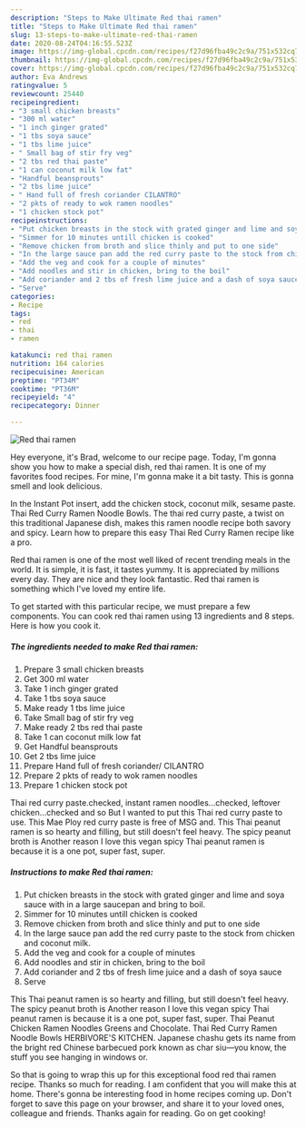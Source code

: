 ```yaml
---
description: "Steps to Make Ultimate Red thai ramen"
title: "Steps to Make Ultimate Red thai ramen"
slug: 13-steps-to-make-ultimate-red-thai-ramen
date: 2020-08-24T04:16:55.523Z
image: https://img-global.cpcdn.com/recipes/f27d96fba49c2c9a/751x532cq70/red-thai-ramen-recipe-main-photo.jpg
thumbnail: https://img-global.cpcdn.com/recipes/f27d96fba49c2c9a/751x532cq70/red-thai-ramen-recipe-main-photo.jpg
cover: https://img-global.cpcdn.com/recipes/f27d96fba49c2c9a/751x532cq70/red-thai-ramen-recipe-main-photo.jpg
author: Eva Andrews
ratingvalue: 5
reviewcount: 25440
recipeingredient:
- "3 small chicken breasts"
- "300 ml water"
- "1 inch ginger grated"
- "1 tbs soya sauce"
- "1 tbs lime juice"
- " Small bag of stir fry veg"
- "2 tbs red thai paste"
- "1 can coconut milk low fat"
- "Handful beansprouts"
- "2 tbs lime juice"
- " Hand full of fresh coriander CILANTRO"
- "2 pkts of ready to wok ramen noodles"
- "1 chicken stock pot"
recipeinstructions:
- "Put chicken breasts in the stock with grated ginger and lime and soya sauce with in a large saucepan and bring to boil."
- "Simmer for 10 minutes untill chicken is cooked"
- "Remove chicken from broth and slice thinly and put to one side"
- "In the large sauce pan add the red curry paste to the stock from chicken and coconut milk."
- "Add the veg and cook for a couple of minutes"
- "Add noodles and stir in chicken, bring to the boil"
- "Add coriander and 2 tbs of fresh lime juice and a dash of soya sauce"
- "Serve"
categories:
- Recipe
tags:
- red
- thai
- ramen

katakunci: red thai ramen 
nutrition: 164 calories
recipecuisine: American
preptime: "PT34M"
cooktime: "PT36M"
recipeyield: "4"
recipecategory: Dinner

---
```



![Red thai ramen](https://img-global.cpcdn.com/recipes/f27d96fba49c2c9a/751x532cq70/red-thai-ramen-recipe-main-photo.jpg)

Hey everyone, it's Brad, welcome to our recipe page. Today, I'm gonna show you how to make a special dish, red thai ramen. It is one of my favorites food recipes. For mine, I'm gonna make it a bit tasty. This is gonna smell and look delicious.

In the Instant Pot insert, add the chicken stock, coconut milk, sesame paste. Thai Red Curry Ramen Noodle Bowls. The thai red curry paste, a twist on this traditional Japanese dish, makes this ramen noodle recipe both savory and spicy. Learn how to prepare this easy Thai Red Curry Ramen recipe like a pro.

Red thai ramen is one of the most well liked of recent trending meals in the world. It is simple, it is fast, it tastes yummy. It is appreciated by millions every day. They are nice and they look fantastic. Red thai ramen is something which I've loved my entire life.


To get started with this particular recipe, we must prepare a few components. You can cook red thai ramen using 13 ingredients and 8 steps. Here is how you cook it.

<!--inarticleads1-->

##### The ingredients needed to make Red thai ramen:

1. Prepare 3 small chicken breasts
1. Get 300 ml water
1. Take 1 inch ginger grated
1. Take 1 tbs soya sauce
1. Make ready 1 tbs lime juice
1. Take  Small bag of stir fry veg
1. Make ready 2 tbs red thai paste
1. Take 1 can coconut milk low fat
1. Get Handful beansprouts
1. Get 2 tbs lime juice
1. Prepare  Hand full of fresh coriander/ CILANTRO
1. Prepare 2 pkts of ready to wok ramen noodles
1. Prepare 1 chicken stock pot


Thai red curry paste.checked, instant ramen noodles…checked, leftover chicken…checked and so But I wanted to put this Thai red curry paste to use. This Mae Ploy red curry paste is free of MSG and. This Thai peanut ramen is so hearty and filling, but still doesn&#39;t feel heavy. The spicy peanut broth is Another reason I love this vegan spicy Thai peanut ramen is because it is a one pot, super fast, super. 

<!--inarticleads2-->

##### Instructions to make Red thai ramen:

1. Put chicken breasts in the stock with grated ginger and lime and soya sauce with in a large saucepan and bring to boil.
1. Simmer for 10 minutes untill chicken is cooked
1. Remove chicken from broth and slice thinly and put to one side
1. In the large sauce pan add the red curry paste to the stock from chicken and coconut milk.
1. Add the veg and cook for a couple of minutes
1. Add noodles and stir in chicken, bring to the boil
1. Add coriander and 2 tbs of fresh lime juice and a dash of soya sauce
1. Serve


This Thai peanut ramen is so hearty and filling, but still doesn&#39;t feel heavy. The spicy peanut broth is Another reason I love this vegan spicy Thai peanut ramen is because it is a one pot, super fast, super. Thai Peanut Chicken Ramen Noodles Greens and Chocolate. Thai Red Curry Ramen Noodle Bowls HERBIVORE&#39;S KITCHEN. Japanese chashu gets its name from the bright red Chinese barbecued pork known as char siu—you know, the stuff you see hanging in windows or. 

So that is going to wrap this up for this exceptional food red thai ramen recipe. Thanks so much for reading. I am confident that you will make this at home. There's gonna be interesting food in home recipes coming up. Don't forget to save this page on your browser, and share it to your loved ones, colleague and friends. Thanks again for reading. Go on get cooking!
